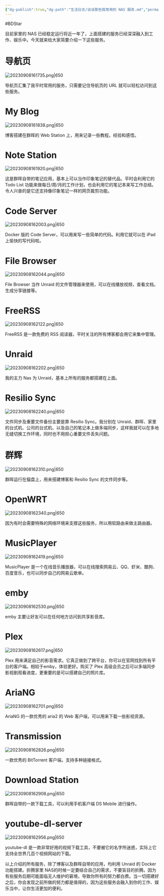 ```yaml
---
{"dg-publish":true,"dg-path":"生活日志/谈谈那些我常用的 NAS 服务.md","permalink":"/生活日志/谈谈那些我常用的 NAS 服务/"}
---
```


#BDStar

目前家里的 NAS 已经稳定运行将近一年了，上面搭建的服务已经深深融入到工作、娱乐中。今天就来给大家简要介绍一下这些服务。

# 导航页

![20230908161735.png|650](/img/user/0.Asset/resource/20230908161735.png)

导航页汇集了我平时常用的服务，只需要记住导航页的 URL 就可以轻松访问到这些服务。

# My Blog

![20230908161838.png|650](/img/user/0.Asset/resource/20230908161838.png)

博客搭建在群晖的 Web Station 上，用来记录一些教程，经验和感悟。

# Note Station

![20230908161920.png|650](/img/user/0.Asset/resource/20230908161920.png)

这是群晖自带的笔记应用，基本上可以当作印象笔记的替代品。平时会利用它的 Todo List 功能来做每日/周/月的工作计划，也会利用它的笔记本来写工作总结。令人兴奋的是它还支持像印象笔记一样的网页裁剪功能。

# Code Server

![20230908162003.png|650](/img/user/0.Asset/resource/20230908162003.png)

Docker 版的 Code Server，可以用来写一些简单的代码。利用它就可以在 iPad上愉快的写代码啦。

# File Browser

![20230908162044.png|650](/img/user/0.Asset/resource/20230908162044.png)

File Browser 当作 Unraid 的文件管理器来使用，可以在线播放视频，查看文档，生成分享链接等。

# FreeRSS

![20230908162122.png|650](/img/user/0.Asset/resource/20230908162122.png)

FreeRSS 是一款免费的 RSS 阅读器，平时关注的所有博客都会用它来集中管理。

# Unraid

![20230908162202.png|650](/img/user/0.Asset/resource/20230908162202.png)

我的主力 Nas 为 Unraid，基本上所有的服务都搭建在上面。

# Resilio Sync

![20230908162240.png|650](/img/user/0.Asset/resource/20230908162240.png)

文件同步及重要文件备份主要是靠 Resilio Sync。我分别在 Unraid、群晖、家里的台式机、公司的台式机、以及自己的笔记本上做多端同步，这样我就可以在多地无缝切换工作环境，同时也不用担心重要文件丢失问题。

# 群辉

![20230908162310.png|650](/img/user/0.Asset/resource/20230908162310.png)

群晖运行在猫盘上，用来搭建博客和 Resilio Sync 的文件同步等。

# OpenWRT

![20230908162340.png|650](/img/user/0.Asset/resource/20230908162340.png)

因为有时会需要特殊的网络环境来支撑这些服务，所以用软路由来做主路由器。

# MusicPlayer

![20230908162419.png|650](/img/user/0.Asset/resource/20230908162419.png)

MusicPlayer 是一个在线音乐播放器，可以在线搜索网易云、QQ、虾米、酷狗、百度音乐，也可以同步自己的网易云歌单。

# emby

![20230908162530.png|650](/img/user/0.Asset/resource/20230908162530.png)

emby 主要让好友可以在任何地方访问到共享影音库。

# Plex

![20230908162617.png|650](/img/user/0.Asset/resource/20230908162617.png)

Plex 用来满足自己的影音需求。它真正做到了跨平台，你可以在官网找到所有平台的客户端。相较于emby，体验更好。购买了 Plex 高级会员之后可以多端同步影视剧观看进度，更重要的是可以搭建自己的照片库。

# AriaNG

![20230908162701.png|650](/img/user/0.Asset/resource/20230908162701.png)

AriaNG 的一款优秀的 aria2 的 Web 客户端，可以用来下载一些影视资源。

# Transmission

![20230908162826.png|650](/img/user/0.Asset/resource/20230908162826.png)

一款优秀的 BitTorrent 客户端，支持多种链接格式。

# Download Station

![20230908162908.png|650](/img/user/0.Asset/resource/20230908162908.png)

群晖自带的一款下载工具，可以利用手机客户端 DS Mobile 进行操作。

# youtube-dl-server

![20230908162956.png|650](/img/user/0.Asset/resource/20230908162956.png)

youtube-dl 是一款非常好用的视频下载工具，不要被它的名字所迷惑，实际上它支持全世界几百个视频网站的下载。

以上介绍的所有服务，除了博客以及群晖自带的应用，均利用 Unraid 的 Docker 功能搭建。折腾家里 NAS的时候一定要结合自己的需求，不要盲目的折腾。因为有些服务后期可能面临无人维护的窘境，导致你所有的努力都白费。当一切搭建好之后，你会发现之前所做的努力都是值得的，因为这些服务会融入到你的工作、娱乐当中，让你生活更加的便利。